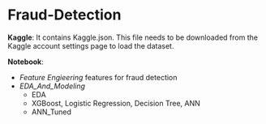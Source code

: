 # Fraud-Detection

**Kaggle**: 
It contains Kaggle.json. This file needs to be downloaded from the Kaggle account settings page to load the dataset.

**Notebook**:
 
 - *Feature Engieering* features for fraud detection 
 - *EDA_And_Modeling*
      - EDA
      - XGBoost, Logistic Regression, Decision Tree, ANN
      - ANN_Tuned

